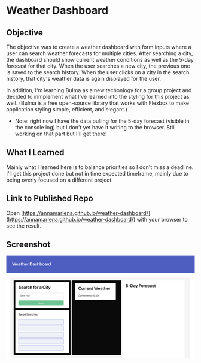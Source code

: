 # Weather Dashboard

## Objective

The objective was to create a weather dashboard with form inputs where a user can search weather forecasts for multiple cities. After searching a city, the dashboard should show current weather conditions as well as the 5-day forecast for that city. When the user searches a new city, the previous one is saved to the search history. When the user clicks on a city in the search history, that city's weather data is again displayed for the user.

In addition, I'm learning Bulma as a new techonlogy for a group project and decided to inmplement what I've learned into the styling for this project as well. (Bulma is a free open-source library that works with Flexbox to make application styling simple, efficient, and elegant.)

* Note: right now I have the data pulling for the 5-day forecast (visible in the console log) but I don't yet have it writing to the browser. Still working on that part but I'll get there! 

## What I Learned

Mainly what I learned here is to balance priorities so I don't miss a deadline. I'll get this project done but not in time expected timeframe, mainly due to being overly focused on a different project. 

## Link to Published Repo

Open [https://annamarlena.github.io/weather-dashboard/](https://annamarlena.github.io/weather-dashboard/) with your browser to see the result.

## Screenshot

![Here's a screenshot of my work so far](./assets/screenshot.png)